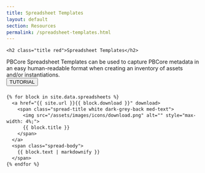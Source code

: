 ```yaml
---
title: Spreadsheet Templates
layout: default
section: Resources
permalink: /spreadsheet-templates.html
---
```


<div class="row">
  <div class="col-md-12">

    <h2 class="title red">Spreadsheet Templates</h2>
  </div>
</div>

<div class="row">
  <div class="col-md-6">
    PBCore Spreadsheet Templates can be used to capture PBCore metadata in an easy human-readable format when creating an inventory of assets and/or instantiations.
  </div>

  <div class="col-md-6">
    <a href="{{site.url}}/tutorials.html">
      <button type="button" class="pb-button pb-button-who" name="button">TUTORIAL</button>
    </a>
  </div>
</div>

<div class="row" style="margin-top:4%;">
  <div class="col-md-3"></div>

  <div class="col-md-9">

    {% for block in site.data.spreadsheets %}
      <a href="{{ site.url }}{{ block.download }}" download>
        <span class="spread-title white dark-grey-back med-text">
          <img src="/assets/images/icons/download.png" alt="" style="max-width: 4%;">
          {{ block.title }}
        </span>
      </a>
      <span class="spread-body">
        {{ block.text | markdownify }}
      </span>
    {% endfor %}
  </div>
</div>
